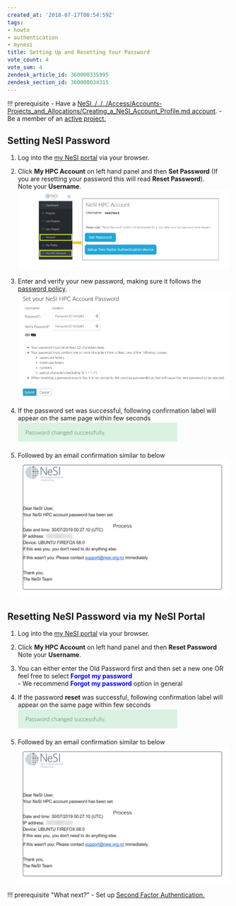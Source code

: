 ```yaml
---
created_at: '2018-07-17T00:54:59Z'
tags:
- howto
- authentication
- mynesi
title: Setting Up and Resetting Your Password
vote_count: 4
vote_sum: 4
zendesk_article_id: 360000335995
zendesk_section_id: 360000034315
---
```



!!! prerequisite
    -  Have a [NeSI../../../Access/Accounts-Projects_and_Allocations/Creating_a_NeSI_Account_Profile.md
       account](../../Getting_Started/Accounts-Projects_and_Allocations/Creating_a_NeSI_Account_Profile.md).
    -  Be a member of an [active project.](../../../Access/Accounts-Projects_and_Allocations/Applying_for_a_new_NeSI_project.md)

## Setting NeSI Password

1. Log into the [my NeSI portal](https://my.nesi.org.nz) via your
   browser.  

2. Click **My HPC Account** on left hand panel and then **Set
   Password** (If you are resetting your password this will read
   **Reset Password**).  
   Note your **Username**.  
   ![authentication\_factor\_setup.png](../../../assets/images/Setting_Up_and_Resetting_Your_Password.png)  

3. Enter and verify your new password, making sure it follows the
   [password policy](../../../Access/NeSI_Policies/NeSI_Password_Policy.md).  
   ![SetNeSIaccountPassword.png](../../../assets/images/Setting_Up_and_Resetting_Your_Password_0.png)

4. If the password set was successful, following confirmation label
   will appear on the same page within few seconds  
   ![change\_success.png](../../../assets/images/Setting_Up_and_Resetting_Your_Password_1.png)

5. Followed by an email confirmation similar to below
   ![password\_set\_confirmation.png](../../../assets/images/Setting_Up_and_Resetting_Your_Password_2.png)

## Resetting NeSI Password via my NeSI Portal

1. Log into the [my NeSI portal](https://my.nesi.org.nz) via your
   browser.  

2. Click **My HPC Account** on left hand panel and then **Reset
   Password**  
   Note your **Username**.

3. You can either enter the Old Password first and then set a new one
   OR feel free to select **<span style="color:blue">Forgot my password</span>**  
        - We recommend **<span style="color:blue">Forgot my password</span>** option in general

4. If the password **reset** was successful, following confirmation
   label will appear on the same page within few seconds  
   ![change\_success.png](../../../assets/images/Setting_Up_and_Resetting_Your_Password_3.png)

5. Followed by an email confirmation similar to below  
![password\_set\_confirmation.png](../../../assets/images/Setting_Up_and_Resetting_Your_Password_4.png)

!!! prerequisite "What next?"
    -  Set up [Second Factor
       Authentication.](../../Scientific_Computing/Getting_Started/Accessing_the_HPCs/Setting_Up_Two_Factor_Authentication.md)
